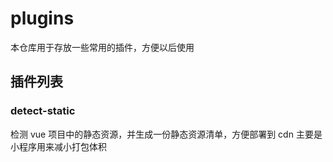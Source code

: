 # plugins

本仓库用于存放一些常用的插件，方便以后使用

## 插件列表

### detect-static

检测 vue 项目中的静态资源，并生成一份静态资源清单，方便部署到 cdn
主要是小程序用来减小打包体积
